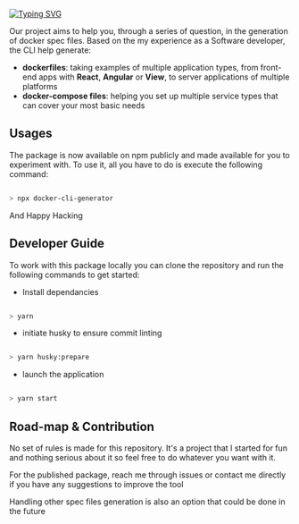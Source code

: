 [![Typing SVG](https://readme-typing-svg.demolab.com/?lines=Docker+CLI+Generator;Helping+you+with+docker+spec+files&center=true&width=900&height=100&size=42&vCenter=true&background=dddddd&color=843a99)](https://git.io/typing-svg)

Our project aims to help you, through a series of question, in the generation of docker spec files. Based on the my experience as a Software developer, the CLI help generate:

* **dockerfiles**: taking examples of multiple application types, from front-end apps with **React**, **Angular** or **View**, to server applications of multiple platforms
* **docker-compose files**: helping you set up multiple service types that can cover your most basic needs

## Usages

The package is now available on npm publicly and made available for you to experiment with. To use it, all you have to do is execute the following command:

```bash

> npx docker-cli-generator

```

And Happy Hacking

## Developer Guide

To work with this package locally you can clone the repository and run the following commands to get started:

* Install dependancies

```bash

> yarn

```

* initiate husky to ensure commit linting

```bash

> yarn husky:prepare

```

* launch the application

```bash

> yarn start

```

## Road-map & Contribution

No set of rules is made for this repository. It's a project that I started for fun and nothing serious about it so feel free to do whatever you want with it.

For the published package, reach me through issues or contact me directly if you have any suggestions to improve the tool

Handling other spec files generation is also an option that could be done in the future
